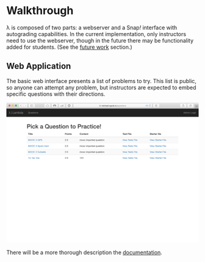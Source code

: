 # Walkthrough

λ is composed of two parts: a webserver and a Snap<em>!</em> interface with autograding capabilities. In the current implementation, only instructors need to use the webserver, though in the future there may be functionality added for students. (See the [future work](future-work.md) section.)

## Web Application

The basic web interface presents a list of problems to try. This list is public, so anyone can attempt any problem, but instructors are expected to embed specific questions with their directions. 

![The initial page is a list of questions to try.](images/home-page.png)


There will be a more thorough description the [documentation](../docs/README.md).